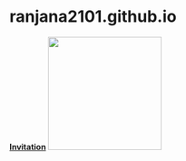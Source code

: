 # ranjana2101.github.io
<html><body><b><u>Invitation</u></b>
  
  <img src="https://user-images.githubusercontent.com/79617246/109388285-2e76ed80-792c-11eb-96b1-d0cc3baa3d9c.jpg" width="200" height="200">
</body></html>
